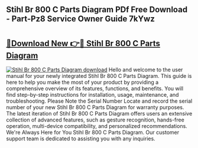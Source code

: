 ## Stihl Br 800 C Parts Diagram PDf Free Download - Part-Pz8 Service Owner Guide 7kYwz

# <h2><a href="http://dfjo2j.blite.top/?on=Stihl+Br+800+C+Parts+Diagram">🔗Download New 👉🔴 Stihl Br 800 C Parts Diagram</a></h2>

[![Stihl Br 800 C Parts Diagram download](https://i.imgur.com/lujVjoI.png)](http://dfjo2j.blite.top/?on=Stihl+Br+800+C+Parts+Diagram)
Hello and welcome to the user manual for your newly integrated Stihl Br 800 C Parts Diagram. This guide is here to help you make the most of your product by providing a comprehensive overview of its features, functions, and benefits. You will find step-by-step instructions for installation, usage, maintenance, and troubleshooting. Please Note the Serial Number Locate and record the serial number of your new Stihl Br 800 C Parts Diagram for warranty purposes. The latest iteration of Stihl Br 800 C Parts Diagram offers users an extensive collection of advanced features, such as gesture recognition, hands-free operation, multi-device compatibility, and personalized recommendations. We're Always Here for You Stihl Br 800 C Parts Diagram. Our customer support team is dedicated to assisting you with any inquiries.
